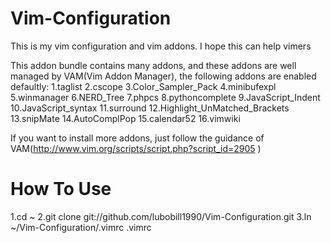 Vim-Configuration
=================

This is my vim configuration and vim addons. I hope this can help vimers

This addon bundle contains many addons, and these addons are well managed by VAM(Vim Addon Manager),
the following addons are enabled defaultly:
1.taglist
2.cscope
3.Color_Sampler_Pack
4.minibufexpl
5.winmanager
6.NERD_Tree
7.phpcs
8.pythoncomplete
9.JavaScript_Indent
10.JavaScript_syntax
11.surround
12.Highlight_UnMatched_Brackets
13.snipMate
14.AutoComplPop
15.calendar52
16.vimwiki

If you want to install more addons, just follow the guidance of VAM(http://www.vim.org/scripts/script.php?script_id=2905 )

How To Use
======
1.cd ~
2.git clone git://github.com/lubobill1990/Vim-Configuration.git
3.ln ~/Vim-Configuration/.vimrc .vimrc
